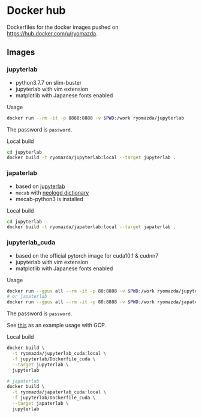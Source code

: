 # Docker hub
Dockerfiles for the docker images pushed on https://hub.docker.com/u/ryomazda.

## Images
### jupyterlab
* python3.7.7 on slim-buster
* jupyterlab with vim extension
* matplotlib with Japanese fonts enabled

Usage
```sh
docker run --rm -it -p 8888:8888 -v $PWD:/work ryomazda/jupyterlab
```
The password is `password`.

Local build
```sh
cd jupyterlab
docker build -t ryomazda/jupyterlab:local --target jupyterlab .
```

### japaterlab
* based on [jupyterlab](#jupyterlab)
* `mecab` with [neologd dictionary](https://github.com/neologd/mecab-ipadic-neologd)
* mecab-python3 is installed

Local build
```sh
cd jupyterlab
docker build -t ryomazda/japaterlab:local --target japaterlab .
```

### jupyterlab_cuda
* based on the official pytorch image for cuda10.1 & cudnn7
* jupyterlab with vim extension
* matplotlib with Japanese fonts enabled

Usage
```sh
docker run --gpus all --rm -it -p 80:8888 -v $PWD:/work ryomazda/jupyterlab_cuda
# or japaterlab
docker run --gpus all --rm -it -p 80:8888 -v $PWD:/work ryomazda/japaterlab_cuda
```
The password is `password`.

See [this](how_to_use_gcp_instance_with_gpu.md) as an example usage with GCP.

Local build
```sh
docker build \
  -t ryomazda/jupyterlab_cuda:local \
  -f jupyterlab/Dockerfile_cuda \
  --target jupyterlab \
  jupyterlab

# japaterlab
docker build \
  -t ryomazda/japaterlab_cuda:local \
  -f jupyterlab/Dockerfile_cuda \
  --target japaterlab \
  jupyterlab
```
